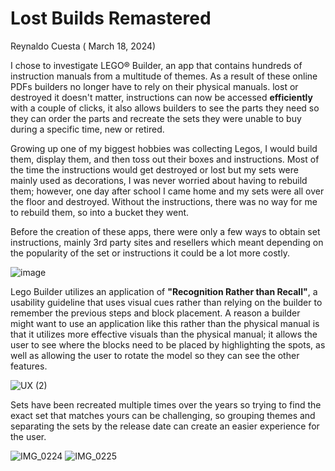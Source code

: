 # Lost Builds Remastered

Reynaldo Cuesta ( March 18, 2024)

I chose to investigate LEGO® Builder, an app that contains hundreds of instruction manuals from a multitude of themes. As a result of these online PDFs builders no longer have to rely on their physical manuals. lost or destroyed it doesn't matter, instructions can now be accessed **efficiently** with a couple of clicks, it also allows builders to see the parts they need so they can order the parts and recreate the sets they were unable to buy during a specific time, new or retired.

Growing up one of my biggest hobbies was collecting Legos, I would build them, display them, and then toss out their boxes and instructions. Most of the time the instructions would get destroyed or lost but my sets were mainly used as decorations, I was never worried about having to rebuild them; however, one day after school I came home and my sets were all over the floor and destroyed. Without the instructions, there was no way for me to rebuild them, so into a bucket they went. 

Before the creation of these apps, there were only a few ways to obtain set instructions, mainly 3rd party sites and resellers which meant depending on the popularity of the set or instructions it could be a lot more costly.

![image](https://github.com/ChicoState/ux-personal-portfolio-rccuesta/assets/157550065/c4f59383-f2e8-4d07-9e03-59a5520e2107)

Lego Builder utilizes an application of **"Recognition Rather than Recall"**, a usability guideline that uses visual cues rather than relying on the builder to remember the previous steps and block placement. A reason a builder might want to use an application like this rather than the physical manual is that it utilizes more effective visuals than the physical manual; it allows the user to see where the blocks need to be placed by highlighting the spots, as well as allowing the user to rotate the model so they can see the other features.

![UX  (2)](https://github.com/ChicoState/ux-personal-portfolio-rccuesta/assets/157550065/c2208cf4-30c0-4714-a6fc-67e5d33b590b)

Sets have been recreated multiple times over the years so trying to find the exact set that matches yours can be challenging, so grouping themes and separating the sets by the release date can create an easier experience for the user.

![IMG_0224](https://github.com/ChicoState/ux-personal-portfolio-rccuesta/assets/157550065/46d0686f-f4f2-41c5-b277-64f114809d4f)
![IMG_0225](https://github.com/ChicoState/ux-personal-portfolio-rccuesta/assets/157550065/586155da-72dc-48b3-88b7-6a635e3461fa)
